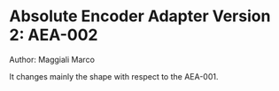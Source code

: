 # Absolute Encoder Adapter Version 2:  AEA-002

Author: Maggiali Marco

It changes mainly the shape with respect to the AEA-001.   
